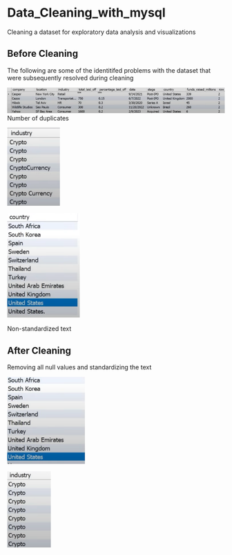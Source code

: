 # Data_Cleaning_with_mysql
Cleaning a dataset for exploratory data analysis and visualizations 
## Before Cleaning
The following are some of the identitifed problems with the dataset that were subsequently resolved during cleaning

 ![Dups](https://github.com/kartavya-y/Data_Cleaning_with_mysql/blob/main/Pictures/duplicates.png)  
 Number of duplicates  

   
 
 ![Non-standardizedd text](https://github.com/kartavya-y/Data_Cleaning_with_mysql/blob/main/Pictures/crp_before.png)  
 
 ![Non-std text](https://github.com/kartavya-y/Data_Cleaning_with_mysql/blob/main/Pictures/us_before.png)  
 
 Non-standardized text  
 
## After Cleaning  
Removing all null values and standardizing the text   

![Non-standardizedd text](https://github.com/kartavya-y/Data_Cleaning_with_mysql/blob/main/Pictures/us_after.png)  

![Non-standardizedd text](https://github.com/kartavya-y/Data_Cleaning_with_mysql/blob/main/Pictures/crp_after.png)
